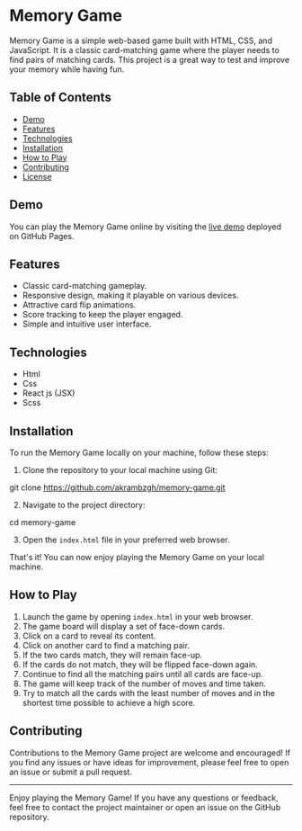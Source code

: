 # Memory Game

Memory Game is a simple web-based game built with HTML, CSS, and JavaScript. It is a classic card-matching game where the player needs to find pairs of matching cards. This project is a great way to test and improve your memory while having fun.

## Table of Contents

- [Demo](#demo)
- [Features](#features)
- [Technologies](#technologies)
- [Installation](#installation)
- [How to Play](#how-to-play)
- [Contributing](#contributing)
- [License](#license)

## Demo

You can play the Memory Game online by visiting the [live demo](https://akrambzgh.github.io/memory-game/) deployed on GitHub Pages.

## Features

- Classic card-matching gameplay.
- Responsive design, making it playable on various devices.
- Attractive card flip animations.
- Score tracking to keep the player engaged.
- Simple and intuitive user interface.

## Technologies

- Html
- Css
- React js (JSX)
- Scss

## Installation

To run the Memory Game locally on your machine, follow these steps:

1. Clone the repository to your local machine using Git:

git clone https://github.com/akrambzgh/memory-game.git

2. Navigate to the project directory:

cd memory-game

3. Open the `index.html` file in your preferred web browser.

That's it! You can now enjoy playing the Memory Game on your local machine.

## How to Play

1. Launch the game by opening `index.html` in your web browser.
2. The game board will display a set of face-down cards.
3. Click on a card to reveal its content.
4. Click on another card to find a matching pair.
5. If the two cards match, they will remain face-up.
6. If the cards do not match, they will be flipped face-down again.
7. Continue to find all the matching pairs until all cards are face-up.
8. The game will keep track of the number of moves and time taken.
9. Try to match all the cards with the least number of moves and in the shortest time possible to achieve a high score.

## Contributing

Contributions to the Memory Game project are welcome and encouraged! If you find any issues or have ideas for improvement, please feel free to open an issue or submit a pull request.

---

Enjoy playing the Memory Game! If you have any questions or feedback, feel free to contact the project maintainer or open an issue on the GitHub repository.
